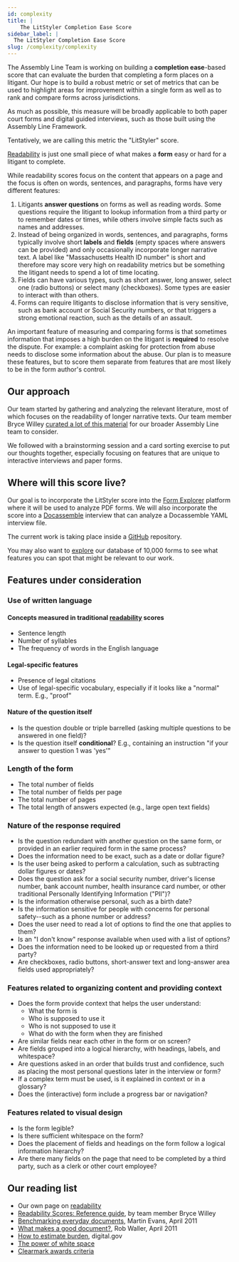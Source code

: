 ```yaml
---
id: complexity
title: |
    The LitStyler Completion Ease Score
sidebar_label: |
  The LitStyler Completion Ease Score
slug: /complexity/complexity
---
```


The Assembly Line Team is working on building a **completion ease**-based score
that can evaluate the burden that completing a form places on a litigant. Our
hope is to build a robust metric or set of metrics that can be used to highlight
areas for improvement within a single form as well as to rank and compare forms
across jurisdictions.

As much as possible, this measure will be broadly applicable to both paper court
forms and digital guided interviews, such as those built using the Assembly Line
Framework.

Tentatively, we are calling this metric the "LitStyler" score.

[Readability](style_guide_readability.md) is just one small piece of what makes
a **form** easy or hard for a litigant to complete.

While readability scores focus on the content that appears on a page and the
focus is often on words, sentences, and paragraphs, forms have very different
features:

1. Litigants **answer questions** on forms as well as reading words. Some
   questions require the litigant to lookup information from a third party or to
   remember dates or times, while others involve simple facts such as names and
   addresses.
1. Instead of being organized in words, sentences, and paragraphs, forms
   typically involve short **labels** and **fields** (empty spaces where answers
   can be provided) and only occasionally incorporate longer narrative text. A
   label like "Massachusetts Health ID number" is short and therefore may
   score very high on readability metrics but be something the litigant needs to
   spend a lot of time locating.
1. Fields can have various types, such as short answer, long answer, select one
   (radio buttons) or select many (checkboxes). Some types are easier to
   interact with than others.
1. Forms can require litigants to disclose information that is very sensitive,
   such as bank account or Social Security numbers, or that triggers a strong
   emotional reaction, such as the details of an assault.

An important feature of measuring and comparing forms is that sometimes
information that imposes a high burden on the litigant is **required** to
resolve the dispute. For example: a complaint asking for protection from abuse
needs to disclose some information about the abuse. Our plan is to measure these
features, but to score them separate from features that are most likely to be in
the form author's control.

## Our approach

Our team started by gathering and analyzing the relevant literature, most of
which focuses on the readability of longer narrative texts. Our team member
Bryce Willey [curated a lot of this
material](https://brycewilley.xyz/2022/01/readability-scores-reference) for our
broader Assembly Line team to consider.

We followed with a brainstorming session and a card sorting exercise to put our
thoughts together, especially focusing on features that are unique to
interactive interviews and paper forms.

## Where will this score live?

Our goal is to incorporate the LitStyler score into the [Form
Explorer](https://suffolklitlab.org/form-explorer/) platform where it will be
used to analyze PDF forms. We will also incorporate the score into a
[Docassemble](https://docassemble.org) interview that can analyze a Docassemble
YAML interview file.

The current work is taking place inside a
[GitHub](https://github.com/SuffolkLITLab/docassemble-ALLinter) repository.

You may also want to [explore](https://suffolk-form-explorer.herokuapp.com/)
our database of 10,000 forms to see what features you can spot that might
be relevant to our work.

## Features under consideration

### Use of written language

#### Concepts measured in traditional [readability](style_guide_readability.md) scores
* Sentence length
* Number of syllables
* The frequency of words in the English language

#### Legal-specific features
* Presence of legal citations
* Use of legal-specific vocabulary, especially if it looks like a "normal" term.
  E.g., "proof"

#### Nature of the question itself
* Is the question double or triple barrelled (asking multiple questions to be
  answered in one field)?
* Is the question itself **conditional**? E.g., containing an instruction "if
  your answer to question 1 was 'yes'"

### Length of the form
* The total number of fields
* The total number of fields per page
* The total number of pages
* The total length of answers expected (e.g., large open text fields)

### Nature of the response required
* Is the question redundant with another question on the same form, or provided
  in an earlier required form in the same process?
* Does the information need to be exact, such as a date or dollar figure?
* Is the user being asked to perform a calculation, such as subtracting dollar
  figures or dates?
* Does the question ask for a social security number, driver's license number,
  bank account number, health insurance card number, or other traditional
  Personally Identifying Information ("PII")?
* Is the information otherwise personal, such as a birth date?
* Is the information sensitive for people with concerns for personal
  safety--such as a phone number or address?
* Does the user need to read a lot of options to find the one that applies to
  them?
* Is an "I don't know" response available when used with a list of options?
* Does the information need to be looked up or requested from a third party?
* Are checkboxes, radio buttons, short-answer text and long-answer area fields
  used appropriately?

### Features related to organizing content and providing context
* Does the form provide context that helps the user understand:
    - What the form is
    - Who is supposed to use it
    - Who is not supposed to use it
    - What do with the form when they are finished
* Are similar fields near each other in the form or on screen?
* Are fields grouped into a logical hierarchy, with headings, labels, and
  whitespace?
* Are questions asked in an order that builds trust and confidence, such as
  placing the most personal questions later in the interview or form?
* If a complex term must be used, is it explained in context or in a glossary?
* Does the (interactive) form include a progress bar or navigation?

### Features related to visual design
* Is the form legible?
* Is there sufficient whitespace on the form?
* Does the placement of fields and headings on the form follow a logical
  information hierarchy?
* Are there many fields on the page that need to be completed by a third party,
  such as a clerk or other court employee?

## Our reading list

* Our own page on [readability](style_guide_readability.md)
* [Readability Scores: Reference guide](https://brycewilley.xyz/2022/01/readability-scores-reference), by team member Bryce Willey
* [Benchmarking everyday documents](https://uploads-ssl.webflow.com/5c06fb475dbf1265069aba1e/5c2bb2a81110ecda570573fe_SC5Benchmarkingv4.pdf), Martin Evans, April 2011
* [What makes a good document?](https://www.reading.ac.uk/web/files/simplification/SC2CriteriaGoodDoc-7.pdf), Rob Waller, April 2011
* [How to estimate burden](https://pra.digital.gov/burden/estimation/), digital.gov
* [The power of white space](https://www.interaction-design.org/literature/article/the-power-of-white-space)
* [Clearmark awards criteria](https://centerforplainlanguage.org/awards/clearmark/criteria/)